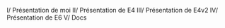 I/ Présentation de moi
II/ Présentation de E4
III/ Présentation de E4v2
IV/ Présentation de E6
V/ Docs
